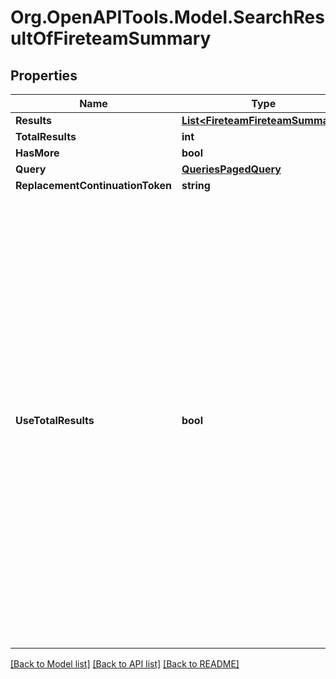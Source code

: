 # Org.OpenAPITools.Model.SearchResultOfFireteamSummary

## Properties

Name | Type | Description | Notes
------------ | ------------- | ------------- | -------------
**Results** | [**List&lt;FireteamFireteamSummary&gt;**](FireteamFireteamSummary.md) |  | [optional] 
**TotalResults** | **int** |  | [optional] 
**HasMore** | **bool** |  | [optional] 
**Query** | [**QueriesPagedQuery**](QueriesPagedQuery.md) |  | [optional] 
**ReplacementContinuationToken** | **string** |  | [optional] 
**UseTotalResults** | **bool** | If useTotalResults is true, then totalResults represents an accurate count.  If False, it does not, and may be estimated/only the size of the current page.  Either way, you should probably always only trust hasMore.  This is a long-held historical throwback to when we used to do paging with known total results. Those queries toasted our database, and we were left to hastily alter our endpoints and create backward- compatible shims, of which useTotalResults is one. | [optional] 

[[Back to Model list]](../README.md#documentation-for-models) [[Back to API list]](../README.md#documentation-for-api-endpoints) [[Back to README]](../README.md)

